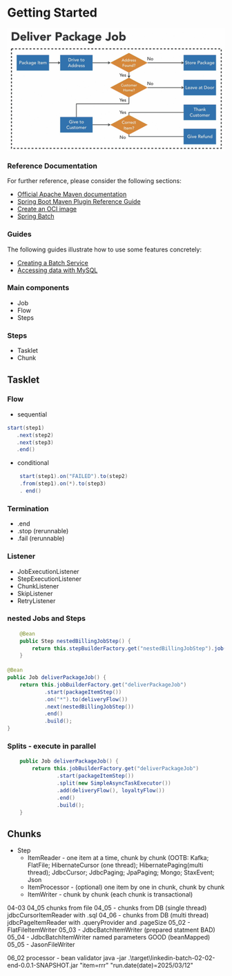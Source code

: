 # Getting Started

![diagram](img.png)


### Reference Documentation
For further reference, please consider the following sections:

* [Official Apache Maven documentation](https://maven.apache.org/guides/index.html)
* [Spring Boot Maven Plugin Reference Guide](https://docs.spring.io/spring-boot/3.4.3/maven-plugin)
* [Create an OCI image](https://docs.spring.io/spring-boot/3.4.3/maven-plugin/build-image.html)
* [Spring Batch](https://docs.spring.io/spring-boot/3.4.3/how-to/batch.html)

### Guides
The following guides illustrate how to use some features concretely:

* [Creating a Batch Service](https://spring.io/guides/gs/batch-processing/)
* [Accessing data with MySQL](https://spring.io/guides/gs/accessing-data-mysql/)

### Main components
+ Job
+ Flow
+ Steps

### Steps
+ Tasklet
+ Chunk

## Tasklet
### Flow
+ sequential 
```java
start(step1)
   .next(step2)
   .next(step3)
   .end()
```
+ conditional 
```java 
    start(step1).on("FAILED").to(step2)
    .from(step1).on(*).to(step3)
    . end()
```

### Termination 
+ .end
+ .stop (rerunnable)
+ .fail (rerunnable)

### Listener
+ JobExecutionListener
+ StepExecutionListener
+ ChunkListener
+ SkipListener
+ RetryListener

### nested Jobs and Steps
```java
	@Bean
	public Step nestedBillingJobStep() {
		return this.stepBuilderFactory.get("nestedBillingJobStep").job(billingJob()).build();
	}

@Bean
public Job deliverPackageJob() {
    return this.jobBuilderFactory.get("deliverPackageJob")
            .start(packageItemStep())
            .on("*").to(deliveryFlow())
            .next(nestedBillingJobStep())
            .end()
            .build();
}
```
### Splits - execute in parallel
```java 
	public Job deliverPackageJob() {
		return this.jobBuilderFactory.get("deliverPackageJob")
				.start(packageItemStep())
				.split(new SimpleAsyncTaskExecutor())
				.add(deliveryFlow(), loyaltyFlow())
				.end()
				.build();
	}
```



## Chunks
+ Step
    + ItemReader - one item at a time, chunk by chunk (OOTB: Kafka; FlatFile; HibernateCursor (one thread);  HibernatePaging(multi thread);  JdbcCursor; JdbcPaging; JpaPaging; Mongo; StaxEvent; Json
    + ItemProcessor - (optional) one item by one in chunk, chunk by chunk
    + ItemWriter - chunk by chunk (each chunk is transactional)


04-03
04_05   chunks from file
04_05 - chunks from DB (single thread) jdbcCursorItemReader with .sql
04_06 - chunks from DB (multi thread) jdbcPageItemReader with .queryProvider and .pageSize
05_02 - FlatFileItemWriter
05_03 - JdbcBatchItemWriter (prepared statment BAD)
05_04 - JdbcBatchItemWriter named parameters GOOD (beanMapped)
05_05 - JasonFileWriter


06_02 processor - bean validator
java -jar .\target\linkedin-batch-02-02-end-0.0.1-SNAPSHOT.jar "item=rrr" "run.date(date)=2025/03/12"
